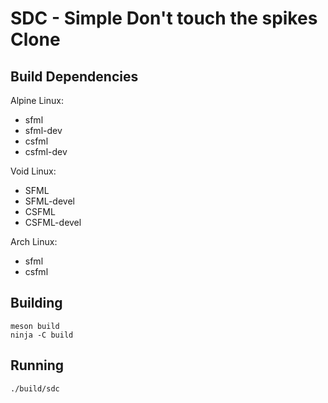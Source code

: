 # SDC - Simple Don't touch the spikes Clone

## Build Dependencies

Alpine Linux:

- sfml
- sfml-dev
- csfml
- csfml-dev

Void Linux:

- SFML
- SFML-devel
- CSFML
- CSFML-devel

Arch Linux:

- sfml
- csfml

## Building

	meson build
	ninja -C build

## Running

	./build/sdc
